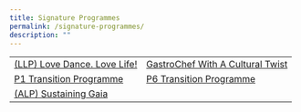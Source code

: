```yaml
---
title: Signature Programmes
permalink: /signature-programmes/
description: ""
---
```

<table>
<tbody>
<tr>
<td><a href="/signature-programmes/llp-love-dance-love-life">(LLP) Love Dance. Love Life!</a></td>
<td><a href="/signature-programmes/innochef-with-a-cultural-twist" target="">GastroChef With A Cultural Twist</a></td>
</tr>
<tr>
<td><a href="/signature-programmes/p1-transition-programme">P1 Transition Programme</a></td>
<td><a href="/student-development/primary-6-transition-programme-ready-sec-go/">P6 Transition Programme</a></td>
</tr>
<tr>
<td><a href="/departments/ciet/alp-sustaining-gaia" target="">(ALP) Sustaining Gaia</a></td>
</tr>
</tbody>
</table>